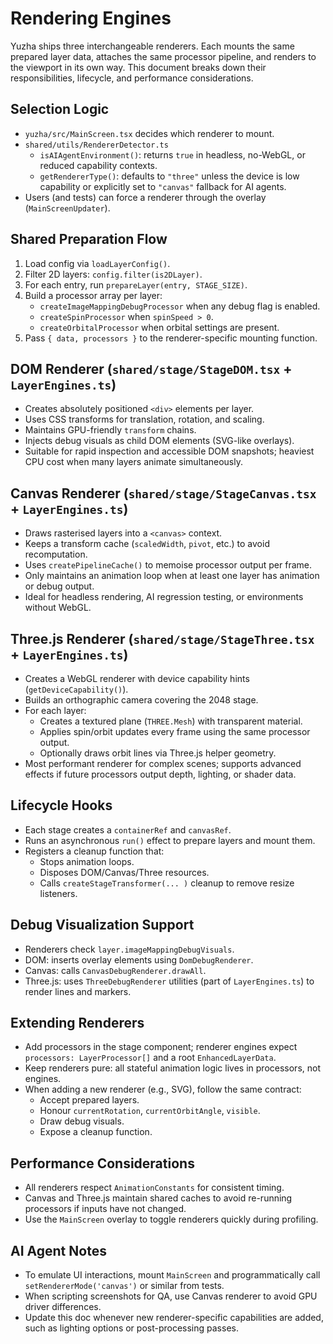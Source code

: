 # Rendering Engines

Yuzha ships three interchangeable renderers. Each mounts the same prepared layer data, attaches the same processor pipeline, and renders to the viewport in its own way. This document breaks down their responsibilities, lifecycle, and performance considerations.

## Selection Logic

- `yuzha/src/MainScreen.tsx` decides which renderer to mount.
- `shared/utils/RendererDetector.ts`
  - `isAIAgentEnvironment()`: returns `true` in headless, no-WebGL, or reduced capability contexts.
  - `getRendererType()`: defaults to `"three"` unless the device is low capability or explicitly set to `"canvas"` fallback for AI agents.
- Users (and tests) can force a renderer through the overlay (`MainScreenUpdater`).

## Shared Preparation Flow

1. Load config via `loadLayerConfig()`.
2. Filter 2D layers: `config.filter(is2DLayer)`.
3. For each entry, run `prepareLayer(entry, STAGE_SIZE)`.
4. Build a processor array per layer:
   - `createImageMappingDebugProcessor` when any debug flag is enabled.
   - `createSpinProcessor` when `spinSpeed > 0`.
   - `createOrbitalProcessor` when orbital settings are present.
5. Pass `{ data, processors }` to the renderer-specific mounting function.

## DOM Renderer (`shared/stage/StageDOM.tsx` + `LayerEngines.ts`)

- Creates absolutely positioned `<div>` elements per layer.
- Uses CSS transforms for translation, rotation, and scaling.
- Maintains GPU-friendly `transform` chains.
- Injects debug visuals as child DOM elements (SVG-like overlays).
- Suitable for rapid inspection and accessible DOM snapshots; heaviest CPU cost when many layers animate simultaneously.

## Canvas Renderer (`shared/stage/StageCanvas.tsx` + `LayerEngines.ts`)

- Draws rasterised layers into a `<canvas>` context.
- Keeps a transform cache (`scaledWidth`, `pivot`, etc.) to avoid recomputation.
- Uses `createPipelineCache()` to memoise processor output per frame.
- Only maintains an animation loop when at least one layer has animation or debug output.
- Ideal for headless rendering, AI regression testing, or environments without WebGL.

## Three.js Renderer (`shared/stage/StageThree.tsx` + `LayerEngines.ts`)

- Creates a WebGL renderer with device capability hints (`getDeviceCapability()`).
- Builds an orthographic camera covering the 2048 stage.
- For each layer:
  - Creates a textured plane (`THREE.Mesh`) with transparent material.
  - Applies spin/orbit updates every frame using the same processor output.
  - Optionally draws orbit lines via Three.js helper geometry.
- Most performant renderer for complex scenes; supports advanced effects if future processors output depth, lighting, or shader data.

## Lifecycle Hooks

- Each stage creates a `containerRef` and `canvasRef`.
- Runs an asynchronous `run()` effect to prepare layers and mount them.
- Registers a cleanup function that:
  - Stops animation loops.
  - Disposes DOM/Canvas/Three resources.
  - Calls `createStageTransformer(... )` cleanup to remove resize listeners.

## Debug Visualization Support

- Renderers check `layer.imageMappingDebugVisuals`.
- DOM: inserts overlay elements using `DomDebugRenderer`.
- Canvas: calls `CanvasDebugRenderer.drawAll`.
- Three.js: uses `ThreeDebugRenderer` utilities (part of `LayerEngines.ts`) to render lines and markers.

## Extending Renderers

- Add processors in the stage component; renderer engines expect `processors: LayerProcessor[]` and a root `EnhancedLayerData`.
- Keep renderers pure: all stateful animation logic lives in processors, not engines.
- When adding a new renderer (e.g., SVG), follow the same contract:
  - Accept prepared layers.
  - Honour `currentRotation`, `currentOrbitAngle`, `visible`.
  - Draw debug visuals.
  - Expose a cleanup function.

## Performance Considerations

- All renderers respect `AnimationConstants` for consistent timing.
- Canvas and Three.js maintain shared caches to avoid re-running processors if inputs have not changed.
- Use the `MainScreen` overlay to toggle renderers quickly during profiling.

## AI Agent Notes

- To emulate UI interactions, mount `MainScreen` and programmatically call `setRendererMode('canvas')` or similar from tests.
- When scripting screenshots for QA, use Canvas renderer to avoid GPU driver differences.
- Update this doc whenever new renderer-specific capabilities are added, such as lighting options or post-processing passes.
